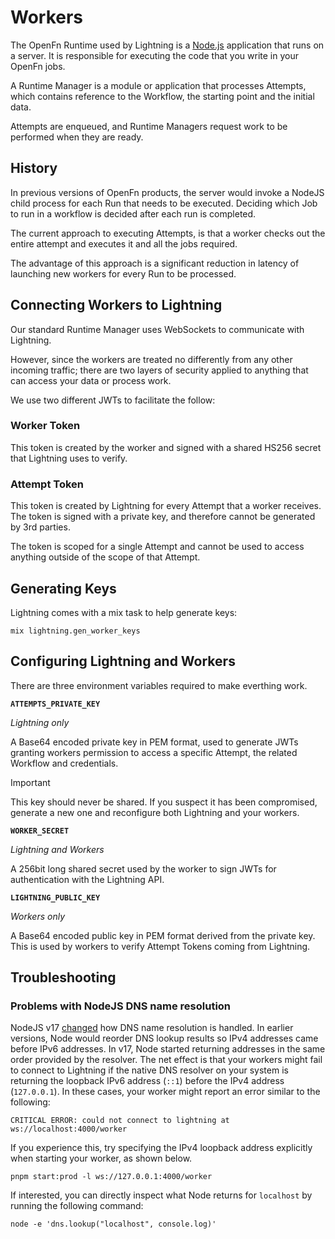 # Workers

The OpenFn Runtime used by Lightning is a [Node.js](https://nodejs.org/en/)
application that runs on a server. It is responsible for executing the code that
you write in your OpenFn jobs.

A Runtime Manager is a module or application that processes Attempts, which
contains reference to the Workflow, the starting point and the initial data.

Attempts are enqueued, and Runtime Managers request work to be performed when
they are ready.

## History

In previous versions of OpenFn products, the server would invoke a NodeJS child
process for each Run that needs to be executed. Deciding which Job to run in a
workflow is decided after each run is completed.

The current approach to executing Attempts, is that a worker checks out the
entire attempt and executes it and all the jobs required.

The advantage of this approach is a significant reduction in latency of
launching new workers for every Run to be processed.

## Connecting Workers to Lightning

Our standard Runtime Manager uses WebSockets to communicate with Lightning.

However, since the workers are treated no differently from any other incoming
traffic; there are two layers of security applied to anything that can access
your data or process work.

We use two different JWTs to facilitate the follow:

### Worker Token

This token is created by the worker and signed with a shared HS256 secret that
Lightning uses to verify.

### Attempt Token

This token is created by Lightning for every Attempt that a worker receives. The
token is signed with a private key, and therefore cannot be generated by 3rd
parties.

The token is scoped for a single Attempt and cannot be used to access anything
outside of the scope of that Attempt.

## Generating Keys

Lightning comes with a mix task to help generate keys:

```
mix lightning.gen_worker_keys
```

## Configuring Lightning and Workers

There are three environment variables required to make everthing work.

**`ATTEMPTS_PRIVATE_KEY`**

_Lightning only_

A Base64 encoded private key in PEM format, used to generate JWTs granting
workers permission to access a specific Attempt, the related Workflow and
credentials.

> [!IMPORTANT]
> This key should never be shared. If you suspect it has been compromised, 
> generate a new one and reconfigure both Lightning and your workers.

**`WORKER_SECRET`**

_Lightning and Workers_

A 256bit long shared secret used by the worker to sign JWTs for authentication
with the Lightning API.

**`LIGHTNING_PUBLIC_KEY`**

_Workers only_

A Base64 encoded public key in PEM format derived from the private key.
This is used by workers to verify Attempt Tokens coming from Lightning.

## Troubleshooting

### Problems with NodeJS DNS name resolution

NodeJS v17 [changed](https://github.com/nodejs/node/pull/39987) how DNS name resolution is handled. In earlier versions, Node would reorder DNS lookup results so IPv4 addresses came before IPv6 addresses. In v17, Node started returning addresses in the same order provided by the resolver. The net effect is that your workers might fail to connect to Lightning if the native DNS resolver on your system is returning the loopback IPv6 address (`::1`) before the IPv4 address (`127.0.0.1`). In these cases, your worker might report an error similar to the following:
 
 ```
 CRITICAL ERROR: could not connect to lightning at ws://localhost:4000/worker
 ```

If you experience this, try specifying the IPv4 loopback address explicitly when starting your worker, as shown below.

```
pnpm start:prod -l ws://127.0.0.1:4000/worker
```

If interested, you can directly inspect what Node returns for `localhost` by running the following command:

```
node -e 'dns.lookup("localhost", console.log)'
```
